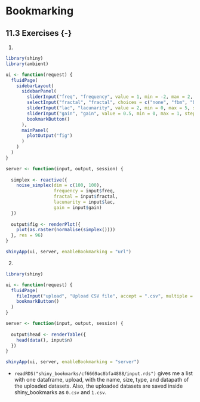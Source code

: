 # Bookmarking



## 11.3 Exercises {-}

1.


```r
library(shiny)
library(ambient)

ui <- function(request) {
  fluidPage(
    sidebarLayout(
      sidebarPanel(
        sliderInput("freq", "frequency", value = 1, min = -2, max = 2, step = 0.01),
        selectInput("fractal", "fractal", choices = c("none", "fbm", "billow", "rigid-multi"), selected = "fbm"),
        sliderInput("lac", "lacunarity", value = 2, min = 0, max = 5, step = 0.001),
        sliderInput("gain", "gain", value = 0.5, min = 0, max = 1, step = 0.001),
        bookmarkButton()
      ),
      mainPanel(
        plotOutput("fig")
      )
    )
  )
}

server <- function(input, output, session) {
  
  simplex <- reactive({ 
    noise_simplex(dim = c(100, 100),
                  frequency = input$freq,
                  fractal = input$fractal,
                  lacunarity = input$lac,
                  gain = input$gain)
  })
  
  output$fig <- renderPlot({
    plot(as.raster(normalise(simplex())))
  }, res = 96)
}

shinyApp(ui, server, enableBookmarking = "url")
```



2. 

```r
library(shiny)

ui <- function(request) {
  fluidPage(
    fileInput("upload", "Upload CSV file", accept = ".csv", multiple = TRUE),
    bookmarkButton()
  )
}

server <- function(input, output, session) {
  
  output$head <- renderTable({
    head(data(), input$n)
  })
}

shinyApp(ui, server, enableBookmarking = "server")
```

- `readRDS("shiny_bookmarks/cf6669ac8bfa4888/input.rds")` gives me a list with one dataframe, upload, with the name, size, type, and datapath of the uploaded datasets. Also, the uploaded datasets are saved inside shiny_bookmarks as `0.csv` and `1.csv`.


